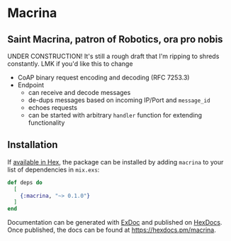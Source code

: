 # Macrina

Saint Macrina, patron of Robotics, ora pro nobis
---
UNDER CONSTRUCTION! It's still a rough draft that I'm ripping to shreds constantly. LMK if you'd like this to change
* CoAP binary request encoding and decoding (RFC 7253.3)
* Endpoint 
  * can receive and decode messages
  * de-dups messages based on incoming IP/Port and `message_id`
  * echoes requests
  * can be started with arbitrary `handler` function for extending functionality

## Installation

If [available in Hex](https://hex.pm/docs/publish), the package can be installed
by adding `macrina` to your list of dependencies in `mix.exs`:

```elixir
def deps do
  [
    {:macrina, "~> 0.1.0"}
  ]
end
```

Documentation can be generated with [ExDoc](https://github.com/elixir-lang/ex_doc)
and published on [HexDocs](https://hexdocs.pm). Once published, the docs can
be found at <https://hexdocs.pm/macrina>.

